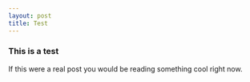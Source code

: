 ```yaml
---
layout: post
title: Test
---
```


### This is a test ###

If this were a real post you would be reading something cool right now.
